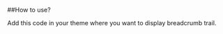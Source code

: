 ##How to use?

Add this code <code><?php do_action("ns_show_breadcrumb"); ?></code> in your theme where you want to display breadcrumb trail.
